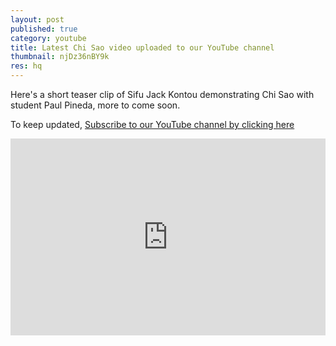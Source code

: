 ```yaml
---
layout: post
published: true
category: youtube
title: Latest Chi Sao video uploaded to our YouTube channel
thumbnail: njDz36nBY9k
res: hq
---
```





Here's a short teaser clip of Sifu Jack Kontou demonstrating Chi Sao with student Paul Pineda, more to come soon. 

To keep updated, [Subscribe to our YouTube channel by clicking here](http://www.youtube.com/subscription_center?add_user=JackKontou)

<iframe width="100%" height="315px" src="https://www.youtube.com/embed/njDz36nBY9k?rel=0&amp;showinfo=0" frameborder="0" allowfullscreen></iframe>
